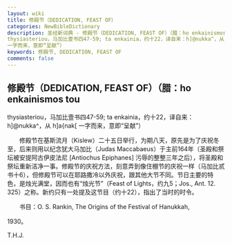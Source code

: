 ```yaml
---
layout: wiki
title: 修殿节（DEDICATION, FEAST OF）
categories: NewBibleDictionary
description: 圣经新词典 - 修殿节（DEDICATION, FEAST OF）（腊：ho enkainismos tou
thysiasteriou，马加比壹书四47-59; ta enkainia，约十22，译自来：h]@nukka^，从 h]a{nak[
一字而来，意即“呈献”）
keywords: 修殿节, DEDICATION, FEAST OF
comments: false
---
```


## 修殿节（DEDICATION, FEAST OF）（腊：ho enkainismos tou

thysiasteriou，马加比壹书四47-59; ta enkainia，约十22，译自来：h]@nukka^，从 h]a{nak[ 一字而来，意即“呈献”）

　　修殿节在基斯流月（Kislew）二十五日举行，为期八天，原先是为了庆祝冬至，后来则用以纪念犹大马加比（Judas Maccabaeus）于主前164年（圣殿和祭坛被安提阿古伊皮法尼 [Antiochus Epiphanes] 污辱的整整三年之后），将圣殿和祭坛重新洁净一事。修殿节的庆祝方法，刻意弄到像住棚节的庆祝一样（马加比贰书十6），但修殿节可以在耶路撒冷以外庆祝，跟其他大节不同。节日主要的特色，是烛光满堂，因而也有“烛光节”（Feast of Lights，约九5；Jos., Ant. 12. 325）之称。新约只有一处提及这节目（约十22），指出了当时的时令。

　　书目：O. S. Rankin, The Origins of the Festival of Hanukkah,

1930。

T.H.J.








